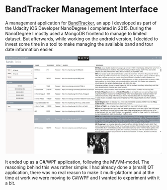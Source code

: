 # BandTracker Management Interface

A management application for [BandTracker](https://github.com/JohanSmet/bandtracker), an app I developed as part of the Udacity iOS Developer NanoDegree I completed in 2015. During the NanoDegree I mostly used a MongoDB frontend to manage to limited dataset. But afterwards, while working on the android version, I decided to invest some time in a tool to make managing the available band and tour date information easier.

![Screenshot](docs/screenshot.jpg)

It ended up as a C#/WPF application, following the MVVM-model. The reasoning behind this was rather simple: I had already done a (small) QT application, there was no real reason to make it multi-platform and at the time at work we were moving to C#/WPF and I wanted to experiment with it a bit. 